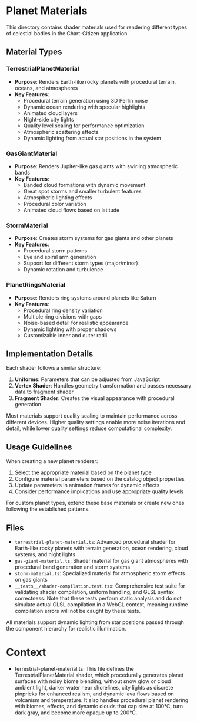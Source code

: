 # Planet Materials

This directory contains shader materials used for rendering different types of celestial bodies in the Chart-Citizen application.

## Material Types

### TerrestrialPlanetMaterial
- **Purpose**: Renders Earth-like rocky planets with procedural terrain, oceans, and atmospheres
- **Key Features**:
  - Procedural terrain generation using 3D Perlin noise
  - Dynamic ocean rendering with specular highlights
  - Animated cloud layers
  - Night-side city lights
  - Quality level scaling for performance optimization
  - Atmospheric scattering effects
  - Dynamic lighting from actual star positions in the system

### GasGiantMaterial
- **Purpose**: Renders Jupiter-like gas giants with swirling atmospheric bands
- **Key Features**:
  - Banded cloud formations with dynamic movement
  - Great spot storms and smaller turbulent features
  - Atmospheric lighting effects
  - Procedural color variation
  - Animated cloud flows based on latitude

### StormMaterial
- **Purpose**: Creates storm systems for gas giants and other planets
- **Key Features**:
  - Procedural storm patterns
  - Eye and spiral arm generation
  - Support for different storm types (major/minor)
  - Dynamic rotation and turbulence

### PlanetRingsMaterial
- **Purpose**: Renders ring systems around planets like Saturn
- **Key Features**:
  - Procedural ring density variation
  - Multiple ring divisions with gaps
  - Noise-based detail for realistic appearance
  - Dynamic lighting with proper shadows
  - Customizable inner and outer radii

## Implementation Details

Each shader follows a similar structure:
1. **Uniforms**: Parameters that can be adjusted from JavaScript
2. **Vertex Shader**: Handles geometry transformation and passes necessary data to fragment shader
3. **Fragment Shader**: Creates the visual appearance with procedural generation

Most materials support quality scaling to maintain performance across different devices. Higher quality settings enable more noise iterations and detail, while lower quality settings reduce computational complexity.

## Usage Guidelines

When creating a new planet renderer:
1. Select the appropriate material based on the planet type
2. Configure material parameters based on the catalog object properties
3. Update parameters in animation frames for dynamic effects
4. Consider performance implications and use appropriate quality levels

For custom planet types, extend these base materials or create new ones following the established patterns. 

## Files

- `terrestrial-planet-material.ts`: Advanced procedural shader for Earth-like rocky planets with terrain generation, ocean rendering, cloud systems, and night lights
- `gas-giant-material.ts`: Shader material for gas giant atmospheres with procedural band generation and storm systems
- `storm-material.ts`: Specialized material for atmospheric storm effects on gas giants
- `__tests__/shader-compilation.test.tsx`: Comprehensive test suite for validating shader compilation, uniform handling, and GLSL syntax correctness. Note that these tests perform static analysis and do not simulate actual GLSL compilation in a WebGL context, meaning runtime compilation errors will not be caught by these tests.

All materials support dynamic lighting from star positions passed through the component hierarchy for realistic illumination. 

# Context

- terrestrial-planet-material.ts: This file defines the TerrestrialPlanetMaterial shader, which procedurally generates planet surfaces with noisy biome blending, without snow glow or cloud ambient light, darker water near shorelines, city lights as discrete pinpricks for enhanced realism, and dynamic lava flows based on volcanism and temperature. It also handles procedural planet rendering with biomes, effects, and dynamic clouds that cap size at 100°C, turn dark gray, and become more opaque up to 200°C. 